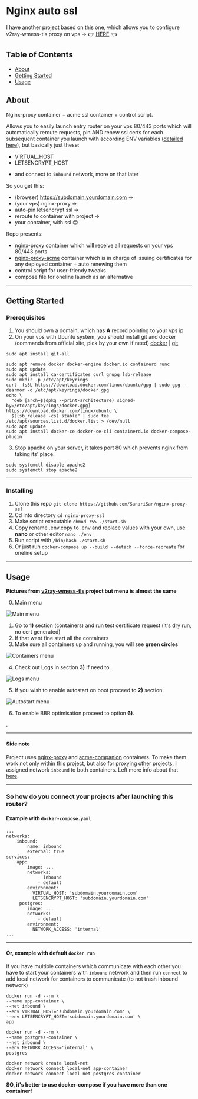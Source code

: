 # Nginx auto ssl

I have another project based on this one, which allows you to configure v2ray-wmess-tls proxy on vps -> 👉 [HERE](https://github.com/SanariSan/v2ray-ws-tls) 👈

## Table of Contents

- [About](#about)
- [Getting Started](#getting_started)
- [Usage](#usage)

## About <a name = "about"></a>

Nginx-proxy container + acme ssl container + control script.

Allows you to easily launch entry router on your vps 80/443 ports which will automatically reroute requests, pin AND renew ssl certs for each subsequent container you launch with according ENV variables ([detailed here](https://github.com/nginx-proxy/nginx-proxy)), but basically just these:

- VIRTUAL_HOST
- LETSENCRYPT_HOST

* and connect to `inbound` network, more on that later

So you get this:

- (browser) https://subdomain.yourdomain.com =>
- (your vps) nginx-proxy =>
- auto-pin letsencrypt ssl =>
- reroute to container with project =>
- your container, with ssl 😊

Repo presents:

- [nginx-proxy](https://github.com/nginx-proxy/nginx-proxy) container which will receive all requests on your vps 80/443 ports
- [nginx-proxy-acme](https://github.com/nginx-proxy/acme-companion) container which is in charge of issuing certificates for any deployed container + auto renewing them
- control script for user-friendy tweaks
- compose file for oneline launch as an alternative

---

## Getting Started <a name = "getting_started"></a>

### Prerequisites

1. You should own a domain, which has **A** record pointing to your vps ip
2. On your vps with Ubuntu system, you should install git and docker (commands from official site, pick by your own if need) [docker](https://docs.docker.com/engine/install/ubuntu/) | [git](https://git-scm.com/book/en/v2/Getting-Started-Installing-Git)

```
sudo apt install git-all

sudo apt remove docker docker-engine docker.io containerd runc
sudo apt update
sudo apt install ca-certificates curl gnupg lsb-release
sudo mkdir -p /etc/apt/keyrings
curl -fsSL https://download.docker.com/linux/ubuntu/gpg | sudo gpg --dearmor -o /etc/apt/keyrings/docker.gpg
echo \
  "deb [arch=$(dpkg --print-architecture) signed-by=/etc/apt/keyrings/docker.gpg] https://download.docker.com/linux/ubuntu \
  $(lsb_release -cs) stable" | sudo tee /etc/apt/sources.list.d/docker.list > /dev/null
sudo apt update
sudo apt install docker-ce docker-ce-cli containerd.io docker-compose-plugin
```

3. Stop apache on your server, it takes port 80 which prevents nginx from taking its' place.

```
sudo systemctl disable apache2
sudo systemctl stop apache2
```

---

### Installing

1. Clone this repo `git clone https://github.com/SanariSan/nginx-proxy-ssl`
2. Cd into directory `cd nginx-proxy-ssl`
3. Make script executable `chmod 755 ./start.sh`
4. Copy rename .env.copy to .env and replace values with your own, use **nano** or other editor `nano ./env`
5. Run script with `/bin/bash ./start.sh`
6. Or just run `docker-compose up --build --detach --force-recreate` for oneline setup

---

## Usage <a name = "usage"></a>

**Pictures from [v2ray-wmess-tls](https://github.com/SanariSan/v2ray-ws-tls) project but menu is almost the same**

0. Main menu

![Main menu](https://github.com/SanariSan/v2ray-ws-tls/blob/master/assets/general.png?raw=true)

1. Go to **1)** section (containers) and run test certificate request (it's dry run, no cert generated)
2. If that went fine start all the containers
3. Make sure all containers up and running, you will see **green circles**

![Containers menu](https://github.com/SanariSan/v2ray-ws-tls/blob/master/assets/containers_.png?raw=true)

4. Check out Logs in section **3)** if need to.

![Logs menu](https://github.com/SanariSan/v2ray-ws-tls/blob/master/assets/logs.png?raw=true)

5. If you wish to enable autostart on boot proceed to **2)** section.

![Autostart menu](https://github.com/SanariSan/v2ray-ws-tls/blob/master/assets/autostart.png?raw=true)

6. To enable BBR optimisation proceed to option **6)**.

.

---

#### Side note

Project uses [nginx-proxy](https://github.com/nginx-proxy/nginx-proxy) and [acme-companion](https://github.com/nginx-proxy/acme-companion) containers. To make them work not only within this project, but also for proxying other projects, I assigned network `inbound` to both containers. Left more info about that [here](https://github.com/nginx-proxy/nginx-proxy/issues/1081#issuecomment-1372296950).

---

### So how do you connect your projects after launching this router?

#### Example with `docker-compose.yaml`

```
...
networks:
    inbound:
        name: inbound
        external: true
services:
    app:
        image: ...
        networks:
            - inbound
            - default
        environment:
          VIRTUAL_HOST: 'subdomain.yourdomain.com'
          LETSENCRYPT_HOST: 'subdomain.yourdomain.com'
     postgres:
        image: ...
        networks:
            - default
        environment:
          NETWORK_ACCESS: 'internal'
...
```

---

#### Or, example with default `docker run`

If you have multiple containers which communicate with each other you have to start your containers with `inbound` network and then run `connect` to add local network for containers to communicate (to not trash inbound network)

```
docker run -d --rm \
--name app-container \
--net inbound \
--env VIRTUAL_HOST='subdomain.yourdomain.com' \
--env LETSENCRYPT_HOST='subdomain.yourdomain.com' \
app

docker run -d --rm \
--name postgres-container \
--net inbound \
--env NETWORK_ACCESS='internal' \
postgres

docker network create local-net
docker network connect local-net app-container
docker network connect local-net postgres-container
```

**SO, it's better to use docker-compose if you have more than one container!**
